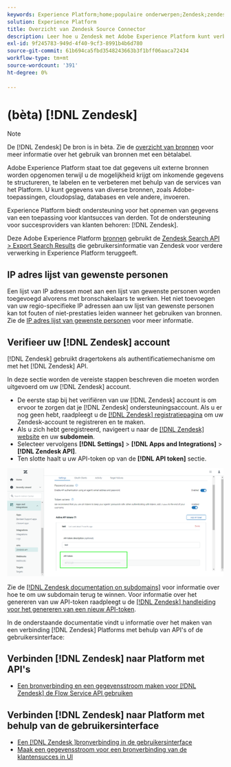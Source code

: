 ```yaml
---
keywords: Experience Platform;home;populaire onderwerpen;Zendesk;zendesk
solution: Experience Platform
title: Overzicht van Zendesk Source Connector
description: Leer hoe u Zendesk met Adobe Experience Platform kunt verbinden via API's of de gebruikersinterface.
exl-id: 9f245783-949d-4f40-9cf3-8991b4b6d780
source-git-commit: 61b694ca5fbd3548243663b3f1bff06aaca72434
workflow-type: tm+mt
source-wordcount: '391'
ht-degree: 0%

---
```


# (bèta) [!DNL Zendesk]

>[!NOTE]
>
>De [!DNL Zendesk] De bron is in bèta. Zie de [overzicht van bronnen](../../home.md#terms-and-conditions) voor meer informatie over het gebruik van bronnen met een bètalabel.

Adobe Experience Platform staat toe dat gegevens uit externe bronnen worden opgenomen terwijl u de mogelijkheid krijgt om inkomende gegevens te structureren, te labelen en te verbeteren met behulp van de services van het Platform. U kunt gegevens van diverse bronnen, zoals Adobe-toepassingen, cloudopslag, databases en vele andere, invoeren.

Experience Platform biedt ondersteuning voor het opnemen van gegevens van een toepassing voor klantsucces van derden. Tot de ondersteuning voor succesproviders van klanten behoren: [!DNL Zendesk].

Deze Adobe Experience Platform [bronnen](https://experienceleague.adobe.com/docs/experience-platform/sources/home.html?lang=en) gebruikt de [Zendesk Search API > Export Search Results](https://developer.zendesk.com/api-reference/ticketing/ticket-management/search/#export-search-results) die gebruikersinformatie van Zendesk voor verdere verwerking in Experience Platform teruggeeft.

## IP adres lijst van gewenste personen

Een lijst van IP adressen moet aan een lijst van gewenste personen worden toegevoegd alvorens met bronschakelaars te werken. Het niet toevoegen van uw regio-specifieke IP adressen aan uw lijst van gewenste personen kan tot fouten of niet-prestaties leiden wanneer het gebruiken van bronnen. Zie de [IP adres lijst van gewenste personen](../../ip-address-allow-list.md) voor meer informatie.

## Verifieer uw [!DNL Zendesk] account

[!DNL Zendesk] gebruikt dragertokens als authentificatiemechanisme om met het [!DNL Zendesk] API.

In deze sectie worden de vereiste stappen beschreven die moeten worden uitgevoerd om uw [!DNL Zendesk] account.

* De eerste stap bij het verifiëren van uw [!DNL Zendesk] account is om ervoor te zorgen dat je [!DNL Zendesk] ondersteuningsaccount. Als u er nog geen hebt, raadpleegt u de [[!DNL Zendesk] registratiepagina](https://www.zendesk.com/register/) om uw Zendesk-account te registreren en te maken.
* Als u zich hebt geregistreerd, navigeert u naar de [[!DNL Zendesk] website](https://www.zendesk.com/login/) en uw **subdomein**.
* Selecteer vervolgens **[!DNL Settings]** > **[!DNL Apps and Integrations]** > **[!DNL Zendesk API]**.
* Ten slotte haalt u uw API-token op van de **[!DNL API token]** sectie.

![Zendesk API-token](../../images/tutorials/create/zendesk/zendesk-api-tokens.png)

Zie de [[!DNL Zendesk documentation on subdomains]](https://support.zendesk.com/hc/en-us/articles/4409381383578-Where-can-I-find-my-Zendesk-subdomain-) voor informatie over hoe te om uw subdomain terug te winnen. Voor informatie over het genereren van uw API-token raadpleegt u de [[!DNL Zendesk] handleiding voor het genereren van een nieuw API-token](https://support.zendesk.com/hc/en-us/articles/4408889192858-Generating-a-new-API-token).

In de onderstaande documentatie vindt u informatie over het maken van een verbinding [!DNL Zendesk] Platforms met behulp van API&#39;s of de gebruikersinterface:

## Verbinden [!DNL Zendesk] naar Platform met API&#39;s

* [Een bronverbinding en een gegevensstroom maken voor [!DNL Zendesk] de Flow Service API gebruiken](../../tutorials/api/create/customer-success/zendesk.md)

## Verbinden [!DNL Zendesk] naar Platform met behulp van de gebruikersinterface

* [Een [!DNL Zendesk ]bronverbinding in de gebruikersinterface](../../tutorials/ui/create/customer-success/zendesk.md)
* [Maak een gegevensstroom voor een bronverbinding van de klantensucces in UI](../../tutorials/ui/dataflow/customer-success.md)
